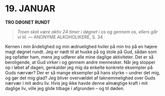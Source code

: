 # 19. JANUAR

**TRO DØGNET RUNDT**

> *Troen skal være aktiv 24 timer i døgnet i os og gennem os, ellers går vi til.*
> — ANONYME ALKOHOLIKERE, S. 34

Kernen i min åndelighed og min ædruelighed hviler på min tro på en højere magt døgnet rundt. Jeg er nødt til at huske på og stole på Gud, sådan som jeg opfatter ham, mens jeg udfører alle mine daglige aktiviteter. Det er så beroligende, at Gud virker i og gennem andre mennesker. Når jeg stopper op i løbet af dagen, genkalder jeg mig da enkelte konkrete eksempler på Guds nærvær? Der er så mange eksempler på hans styrke – undrer det mig, og gør det mig glad? Jeg bliver overvældet af taknemmelighed over Guds nærvær i mit ædru liv. Hvis jeg ikke havde denne almægtige kraft i mit daglige liv, ville jeg glide tilbage i afgrunden – og til døden.
